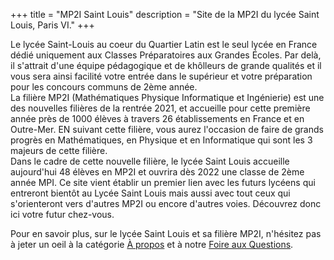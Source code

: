 +++
title = "MP2I Saint Louis"
description = "Site de la MP2I du lycée Saint Louis, Paris VI."
+++

Le lycée Saint-Louis au coeur du Quartier Latin est le seul lycée en France dédié uniquement aux Classes Préparatoires aux Grandes Écoles. Par delà, il s'attrait d'une équipe pédagogique et de khôlleurs de grande qualités et il vous sera ainsi facilité votre entrée dans le supérieur et votre préparation pour les concours communs de 2ème année.   
La filière MP2I (Mathématiques Physique Informatique et Ingénierie) est une des nouvelles filières de la rentrée 2021, et accueille pour cette première année près de 1000 élèves à travers 26 établissements en France et en Outre-Mer. EN suivant cette filière, vous aurez l'occasion de faire de grands progrès en Mathématiques, en Physique et en Informatique qui sont les 3 majeurs de cette filière.  
Dans le cadre de cette nouvelle filière, le lycée Saint Louis accueille aujourd'hui 48 élèves en MP2I et ouvrira dès 2022 une classe de 2ème année MPI. Ce site vient établir un premier lien avec les futurs lycéens qui entreront bientôt au Lycée Saint Louis mais aussi avec tout ceux qui s'orienteront vers d'autres MP2I ou encore d'autres voies. Découvrez donc ici votre futur chez-vous.

Pour en savoir plus, sur le lycée Saint Louis et sa filière MP2I, n'hésitez pas à jeter un oeil à la catégorie [À propos](@/a_propos/_index.md) et à notre [Foire aux Questions](@/faq/_index.md).